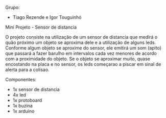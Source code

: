 Grupo:

- Tiago Rezende e Igor Touguinhó




Mini Projeto - Sensor de distancia 



O projeto consiste na utilização de um sensor de distancia que medirá  o quão próximo um objeto se aproxima dele e
a utilização de alguns leds. Conforme algum objeto se aproxime do sensor, ele emitirá um som (apito) que passará a 
fazer barulho em intervalos cada vez menores de acordo com a proximidade do objeto. Se o objeto se aproximar muito,
quase encostando na placa e no sensor, os leds começarao a piscar em sinal de alerta para a colisao. 




Componentes:

- 1x sensor de distancia 
- 4x led
- 1x protoboard
- 1x buzina 
- 1x arduino 


